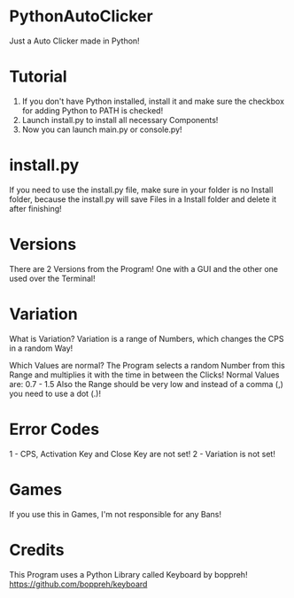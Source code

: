 # PythonAutoClicker
Just a Auto Clicker made in Python!

# Tutorial
1. If you don't have Python installed, install it and make sure the checkbox for adding Python to PATH is checked!
2. Launch install.py to install all necessary Components!
3. Now you can launch main.py or console.py!

# install.py
If you need to use the install.py file, make sure in your folder is no Install folder, because the install.py will save Files in a Install folder and delete it after finishing!

# Versions
There are 2 Versions from the Program!
One with a GUI and the other one used over the Terminal!

# Variation
What is Variation?
Variation is a range of Numbers, which changes the CPS in a random Way!

Which Values are normal?
The Program selects a random Number from this Range and multiplies it with the time in between the Clicks!
Normal Values are:
0.7 - 1.5
Also the Range should be very low and instead of a comma (,) you need to use a dot (.)!

# Error Codes
1 - CPS, Activation Key and Close Key are not set!
2 - Variation is not set!

# Games
If you use this in Games, I'm not responsible for any Bans!

# Credits
This Program uses a Python Library called Keyboard by boppreh!
https://github.com/boppreh/keyboard
